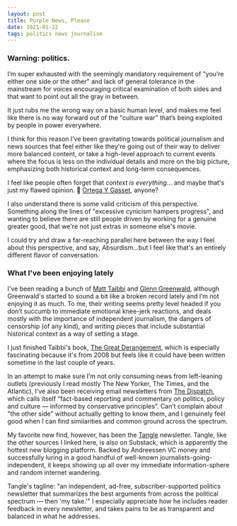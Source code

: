 ```yaml
---
layout: post
title: Purple News, Please
date: 2021-01-22
tags: politics news journalism
---
```


### Warning: politics.

I’m super exhausted with the seemingly mandatory requirement of "you’re either one side or the other" and lack of general tolerance in the mainstream for voices encouraging critical examination of both sides and that want to point out all the gray in between. 

It just rubs me the wrong way on a basic human level, and makes me feel like there is no way forward out of the "culture war" that’s being exploited by people in power everywhere.

I think for this reason I’ve been gravitating towards political journalism and news sources that feel either like they're going out of their way to deliver more balanced content, or take a high-level approach to current events where the focus is less on the individual details and more on the big picture, emphasizing both historical context and long-term consequences. 

I feel like people often forget that _context is everything_... and maybe that's just my flawed opinion. :shrug: [Ortega Y Gasset](https://en.wikipedia.org/wiki/Jos%C3%A9_Ortega_y_Gasset#%22Yo_soy_yo_y_mi_circunstancia%22), anyone?

I also understand there is some valid criticism of this perspective. Something along the lines of "excessive cynicism hampers progress", and wanting to believe there are still people driven by working for a genuine greater good, that we're not just extras in someone else's movie. 

I could try and draw a far-reaching parallel here between the way I feel about this perspective, and say, Absurdism...but I feel like that's an entirely different flavor of conversation. 

### What I've been enjoying lately

I've been reading a bunch of [Matt Taibbi](https://taibbi.substack.com/) and [Glenn Greenwald](https://greenwald.substack.com/), although Greenwald's started to sound a bit like a broken record lately and I’m not enjoying it as much. To me, their writing seems pretty level headed if you don’t succumb to immediate emotional knee-jerk reactions, and deals mostly with the importance of independent journalism, the dangers of censorship (of any kind), and writing pieces that include substantial historical context as a way of setting a stage.

I just finished Taibbi's book, [The Great Derangement](https://www.goodreads.com/book/show/1948003.The_Great_Derangement?from_search=true&from_srp=true&qid=BJlJaiuoC3&rank=1), which is especially fascinating because it's from 2008 but feels like it could have been written sometime in the last couple of years.

In an attempt to make sure I’m not only consuming news from left-leaning outlets (previously I read mostly The New Yorker, The Times, and the Atlantic), I’ve also been receiving email newsletters from [The Dispatch](https://thedispatch.com/), which calls itself “fact-based reporting and commentary on politics, policy and culture — informed by conservative principles”. Can’t complain about "the other side" without actually getting to know them, and I genuinely feel good when I can find similarities and common ground across the spectrum.

My favorite new find, however, has been the [Tangle](https://tangle.substack.com/) newsletter. Tangle, like the other sources I linked here, is also on Substack, which is apparently the hottest new blogging platform. Backed by Andreessen VC money and successfully luring in a good handful of well-known journalists-going-independent, it keeps showing up all over my immediate information-sphere and random internet wandering.

Tangle's tagline: "an independent, ad-free, subscriber-supported politics newsletter that summarizes the best arguments from across the political spectrum — then 'my take.'" I especially appreciate how he includes reader feedback in every newsletter, and takes pains to be as transparent and balanced in what he addresses. 
